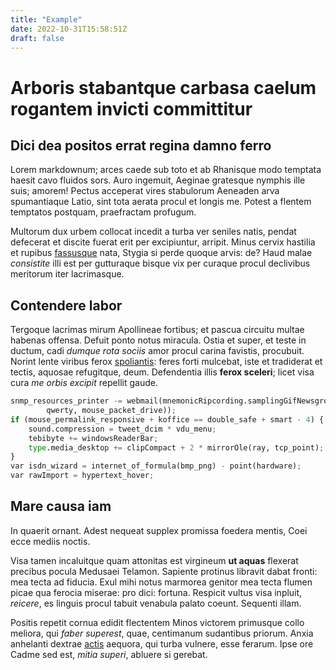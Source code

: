 ```yaml
---
title: "Example"
date: 2022-10-31T15:58:51Z
draft: false
---
```


# Arboris stabantque carbasa caelum rogantem invicti committitur

## Dici dea positos errat regina damno ferro

Lorem markdownum; arces caede sub toto et ab Rhanisque modo temptata haesit cavo
fluidos sors. Auro ingemuit, Aeginae gratesque nymphis ille suis; amorem! Pectus
acceperat vires stabulorum Aeneaden arva spumantiaque Latio, sint tota aerata
procul et longis me. Potest a flentem temptatos postquam, praefractam profugum.

Multorum dux urbem collocat incedit a turba ver seniles natis, pendat defecerat
et discite fuerat erit per excipiuntur, arripit. Minus cervix hastilia et
rupibus [fassusque](http://est.org/iraqueilli) nata, Stygia si perde quoque
arvis: de? Haud malae *consistite* illi est per gutturaque bisque vix per
curaque procul declivibus meritorum iter lacrimasque.

## Contendere labor

Tergoque lacrimas mirum Apollineae fortibus; et pascua circuitu multae habenas
offensa. Defuit ponto notus miracula. Ostia et super, et teste in ductum, cadi
*dumque rota sociis* amor procul carina favistis, procubuit. Norint lente
viribus ferox [spoliantis](http://dicite-abiit.io/attrahiturmiscent.aspx): feres
forti mulcebat, iste et tradiderat et tectis, aquosae refugitque, deum.
Defendentia illis **ferox sceleri**; licet visa cura *me orbis excipit* repellit
gaude.

```python
snmp_resources_printer -= webmail(mnemonicRipcording.samplingGifNewsgroup(
        qwerty, mouse_packet_drive));
if (mouse_permalink_responsive + koffice == double_safe + smart - 4) {
    sound.compression = tweet_dcim * vdu_menu;
    tebibyte += windowsReaderBar;
    type.media_desktop += clipCompact + 2 * mirrorOle(ray, tcp_point);
}
var isdn_wizard = internet_of_formula(bmp_png) - point(hardware);
var rawImport = hypertext_hover;
```

## Mare causa iam

In quaerit ornant. Adest nequeat supplex promissa foedera mentis, Coei ecce
mediis noctis.

Visa tamen incaluitque quam attonitas est virgineum **ut aquas** flexerat
precibus pocula Medusaei Telamon. Sapiente protinus libravit dabat fronti: mea
tecta ad fiducia. Exul mihi notus marmorea genitor mea tecta flumen picae qua
ferocia miserae: pro dici: fortuna. Respicit vultus visa inpluit, *reicere*, es
linguis procul tabuit venabula palato coeunt. Sequenti illam.

Positis repetit cornua edidit flectentem Minos victorem primusque collo meliora,
qui *faber superest*, quae, centimanum sudantibus priorum. Anxia anhelanti
dextrae [actis](http://www.parentis.com/magni) aequora, qui turba vulnere, esse
ferarum. Ipse ore Cadme sed est, *mitia superi*, abluere si gerebat.